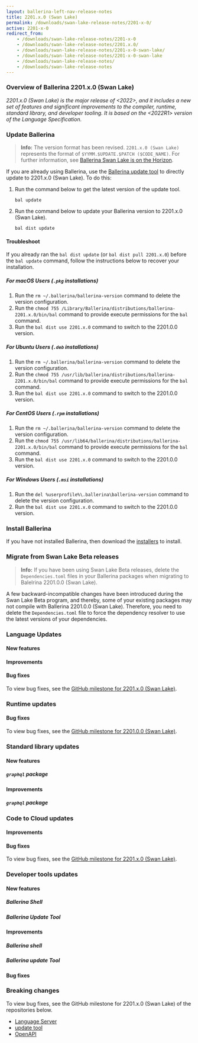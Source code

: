 ```yaml
---
layout: ballerina-left-nav-release-notes
title: 2201.x.0 (Swan Lake) 
permalink: /downloads/swan-lake-release-notes/2201-x-0/
active: 2201-x-0
redirect_from: 
    - /downloads/swan-lake-release-notes/2201-x-0
    - /downloads/swan-lake-release-notes/2201.x.0/
    - /downloads/swan-lake-release-notes/2201-x-0-swan-lake/
    - /downloads/swan-lake-release-notes/2201-x-0-swan-lake
    - /downloads/swan-lake-release-notes/
    - /downloads/swan-lake-release-notes
---
```


### Overview of Ballerina 2201.x.0 (Swan Lake)

<em>2201.x.0 (Swan Lake) is the <first> major release of <2022>, and it includes a new set of features and significant improvements to the compiler, runtime, standard library, and developer tooling. It is based on the <2022R1> version of the Language Specification.</em> 

### Update Ballerina

>**Info:** The version format has been revised. `2201.x.0 (Swan Lake)` represents the format of `$YYMM.$UPDATE.$PATCH ($CODE_NAME)`. For further information, see [Ballerina Swan Lake is on the Horizon](https://blog.ballerina.io/posts/ballerina-swan-lake-is-on-the-horizon/).

If you are already using Ballerina, use the [Ballerina update tool](/learn/cli-documentation/update-tool/#using-the-update-tool) to directly update to 2201.x.0 (Swan Lake). To do this: 

1. Run the command below to get the latest version of the update tool.

   `bal update`

2. Run the command below to update your Ballerina version to 2201.x.0 (Swan Lake).

   `bal dist update`

#### Troubleshoot 

If you already ran the `bal dist update` (or `bal dist pull 2201.x.0`) before the `bal update` command, follow the instructions below to recover your installation.

##### For macOS Users (`.pkg` installations)

1. Run the `rm ~/.ballerina/ballerina-version` command to delete the version configuration.
2. Run the `chmod 755 /Library/Ballerina/distributions/ballerina-2201.x.0/bin/bal` command to provide execute permissions for the `bal` command.
3. Run the `bal dist use 2201.x.0` command to switch to the 2201.0.0 version. 

##### For Ubuntu Users (`.deb` installations)

1. Run the `rm ~/.ballerina/ballerina-version` command to delete the version configuration.
2. Run the `chmod 755 /usr/lib/ballerina/distributions/ballerina-2201.x.0/bin/bal` command to provide execute permissions for the `bal` command.
3. Run the `bal dist use 2201.x.0` command to switch to the 2201.0.0 version.

##### For CentOS Users (`.rpm` installations)

1. Run the `rm ~/.ballerina/ballerina-version` command to delete the version configuration.
2. Run the `chmod 755 /usr/lib64/ballerina/distributions/ballerina-2201.x.0/bin/bal` command to provide execute permissions for the `bal` command.
3. Run the `bal dist use 2201.x.0` command to switch to the 2201.0.0 version.

##### For Windows Users (`.msi` installations)

1. Run the `del %userprofile%\.ballerina\ballerina-version` command to delete the version configuration.
2. Run the `bal dist use 2201.x.0` command to switch to the 2201.0.0 version.

### Install Ballerina

If you have not installed Ballerina, then download the [installers](/downloads/#swanlake) to install.

### Migrate from Swan Lake Beta releases
>**Info:** If you have been using Swan Lake Beta releases, delete the `Dependencies.toml` files in your Ballerina packages when migrating to Balelrina 2201.0.0 (Swan Lake). 

A few backward-incompatible changes have been introduced during the Swan Lake Beta program, and thereby, some of your existing packages may not compile with Ballerina 2201.0.0 (Swan Lake). Therefore, you need to delete the `Dependencies.toml` file to force the dependency resolver to use the latest versions of your dependencies. 

### Language Updates

#### New features

#### Improvements

#### Bug fixes

To view bug fixes, see the [GitHub milestone for 2201.x.0 (Swan Lake)](https://github.com/ballerina-platform/ballerina-lang/issues?q=is%3Aissue+is%3Aclosed+label%3AType%2FBug+label%3ATeam%2FCompilerFE+milestone%3A%22Ballerina+2201.x.0%22).

### Runtime updates

#### Bug fixes

To view bug fixes, see the [GitHub milestone for 2201.0.0 (Swan Lake)](https://github.com/ballerina-platform/ballerina-lang/issues?q=is%3Aissue+is%3Aclosed+label%3AType%2FBug+label%3ATeam%2FjBallerina+milestone%3A%22Ballerina+2201.x.0%22).

### Standard library updates

#### New features

##### `graphql` package

#### Improvements

##### `graphql` package


### Code to Cloud updates

#### Improvements

#### Bug fixes

To view bug fixes, see the [GitHub milestone for 2201.x.0 (Swan Lake)](https://github.com/ballerina-platform/module-ballerina-c2c/issues?q=is%3Aissue+is%3Aclosed+milestone%3A%22Ballerina+2201.0.0%22+label%3AType%2FBug).

### Developer tools updates

#### New features

##### Ballerina Shell

##### Ballerina Update Tool

#### Improvements

##### Ballerina shell

##### Ballerina update Tool

#### Bug fixes

### Breaking changes

To view bug fixes, see the GitHub milestone for 2201.x.0 (Swan Lake) of the repositories below.

- [Language Server](https://github.com/ballerina-platform/ballerina-lang/issues?q=is%3Aissue+milestone%3A%22Ballerina+2201.x.0%22+is%3Aclosed+label%3ATeam%2FLanguageServer)
- [update tool](https://github.com/ballerina-platform/ballerina-update-tool/issues?q=is%3Aissue+milestone%3A%22Ballerina+2201.x.0%22+is%3Aclosed+label%3AType%2FBug)
- [OpenAPI](https://github.com/ballerina-platform/openapi-tools/issues?q=is%3Aissue+label%3AType%2FBug+milestone%3A%22Ballerina+2201.x.0%22+is%3Aclosed)

<!-- <style>.cGitButtonContainer, .cBallerinaTocContainer {display:none;}</style> -->
